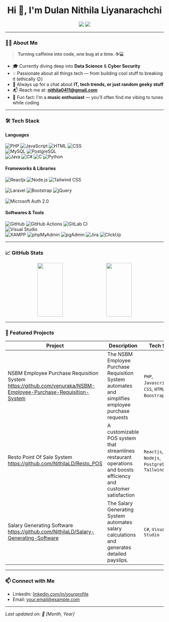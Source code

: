 <h1 align="center">Hi 👋, I'm Dulan Nithila Liyanarachchi</h1>

<p align="center">
  <a href="https://www.linkedin.com/in/dulan-nithila-liyanarachchi-563a7121a/" target="_blank"><img src="https://img.shields.io/badge/LinkedIn-0A66C2?style=for-the-badge&logo=linkedin&logoColor=white"/></a>
  <a href="mailto:nithila0411@gmail.com"><img src="https://img.shields.io/badge/Gmail-EA4335?style=for-the-badge&logo=gmail&logoColor=white"/></a>
</p>

---

### 👨‍💻 About Me

> **Turning caffeine into code, one bug at a time. ☕💻**

- 🎓 Currently diving deep into **Data Science** & **Cyber Security**
- 💡 Passionate about all things tech — from building cool stuff to breaking it (ethically 😉)
- 💬 Always up for a chat about **IT, tech trends, or just random geeky stuff**
- 📬 Reach me at: **nithila0411@gmail.com**
- 🎵 Fun fact: I'm a **music enthusiast** — you'll often find me vibing to tunes while coding

---

### 🛠️ Tech Stack

#### Languages  
![PHP](https://img.shields.io/badge/-PHP-8993BE?style=flat-square&logo=php&logoColor=white) ![JavaScript](https://img.shields.io/badge/-JavaScript-F7DF1E?style=flat-square&logo=javascript&logoColor=black) ![HTML](https://img.shields.io/badge/-HTML-E34F26?style=flat-square&logo=html5&logoColor=white) ![CSS](https://img.shields.io/badge/-CSS-1572B6?style=flat-square&logo=css3&logoColor=white)
<br>![MySQL](https://img.shields.io/badge/-MySQL-4479A1?style=flat-square&logo=mysql&logoColor=white) ![PostgreSQL](https://img.shields.io/badge/-PostgreSQL-336791?style=flat-square&logo=postgresql&logoColor=white)
<br>![Java](https://img.shields.io/badge/-Java-007396?style=flat-square&logo=java&logoColor=white) 
![C#](https://img.shields.io/badge/-C%23-239120?style=flat-square&logo=csharp&logoColor=white)
![C](https://img.shields.io/badge/-C-A8B9CC?style=flat-square&logo=c&logoColor=white)
![Python](https://img.shields.io/badge/-Python-3776AB?style=flat-square&logo=python&logoColor=white)

#### Frameworks & Libraries  
![Reactjs](https://img.shields.io/badge/-React-61DAFB?style=flat-square&logo=react&logoColor=black) ![Node.js](https://img.shields.io/badge/-Node.js-339933?style=flat-square&logo=node.js&logoColor=white) ![Tailwind CSS](https://img.shields.io/badge/-Tailwind_CSS-38B2AC?style=flat-square&logo=tailwind-css&logoColor=white)  
<br>![Laravel](https://img.shields.io/badge/-Laravel-FF2D20?style=flat-square&logo=laravel&logoColor=white) ![Bootstrap](https://img.shields.io/badge/-Bootstrap-563D7C?style=flat-square&logo=bootstrap&logoColor=white) ![jQuery](https://img.shields.io/badge/-jQuery-0769AD?style=flat-square&logo=jquery&logoColor=white)  
<br>![Microsoft Auth 2.0](https://img.shields.io/badge/-Microsoft_Auth_2.0-0078D4?style=flat-square&logo=microsoft&logoColor=white)

#### Softwares & Tools  
![GitHub](https://img.shields.io/badge/-GitHub-2088FF?style=flat-square&logo=github&logoColor=white) ![GitHub Actions](https://img.shields.io/badge/-GitHub_Actions-2088FF?style=flat-square&logo=github-actions&logoColor=white) ![GitLab CI](https://img.shields.io/badge/-GitLab_CI-FCA121?style=flat-square&logo=gitlab&logoColor=white)  
![Visual Studio](https://img.shields.io/badge/-Visual_Studio-5C2D91?style=flat-square&logo=visualstudio&logoColor=white)  
![XAMPP](https://img.shields.io/badge/-XAMPP-FB7A24?style=flat-square&logo=xampp&logoColor=white) ![phpMyAdmin](https://img.shields.io/badge/-phpMyAdmin-6A5C5C?style=flat-square&logo=phpmyadmin&logoColor=white) ![pgAdmin](https://img.shields.io/badge/-pgAdmin-336791?style=flat-square&logo=pgadmin&logoColor=white)
![Jira](https://img.shields.io/badge/-Jira-0052CC?style=flat-square&logo=jira&logoColor=white) ![ClickUp](https://img.shields.io/badge/-ClickUp-7E5F4B?style=flat-square&logo=clickup&logoColor=white)

---

### 📈 GitHub Stats

<p align="center">
  <img src="https://github-readme-stats.vercel.app/api?username=NithilaLD&show_icons=true&theme=github_dark" height="170" width="40%"/>
  &nbsp;<img src="https://github-readme-stats.vercel.app/api/top-langs/?username=NithilaLD&layout=compact&theme=github_dark" height="170" width="40%" style="padding-left: 10px;"/>
</p>

---

### 📂 Featured Projects

| Project | Description | Tech Stack |
|--------|-------------|------------|
| NSBM Employee Purchase Requisition System https://github.com/venuraka/NSBM-Employee-Purchase-Requisition-System | The NSBM Employee Purchase Requisition System automates and simplifies employee purchase requests | `PHP`, `Javascript(js)`, `CSS`, `HTML`, `Boostrap`, `MySQL` |
| Resto Point Of Sale System https://github.com/NithilaLD/Resto_POS | A customizable POS system that streamlines restaurant operations and boosts efficiency and customer satisfaction | `Reactjs`, `Nodejs`, `PostgreSQL`, `Tailwind CSS` |
| Salary Generating Software https://github.com/NithilaLD/Salary-Generating-Software | The Salary Generating System automates salary calculations and generates detailed payslips. | `C#`, `Visual Studio` |


---
### 📫 Connect with Me

- LinkedIn: [linkedin.com/in/yourprofile](https://linkedin.com/in/yourprofile)
- Email: your.email@example.com

---

*Last updated on: 📆 [Month, Year]*
<!---
NithilaLD/NithilaLD is a ✨ special ✨ repository because its `README.md` (this file) appears on your GitHub profile.
You can click the Preview link to take a look at your changes.
--->
